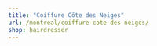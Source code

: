```yaml
---
title: "Coiffure Côte des Neiges"
url: /montreal/coiffure-cote-des-neiges/
shop: hairdresser
---
```

